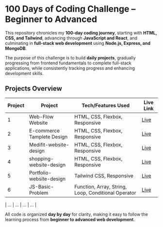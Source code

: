 # 100 Days of Coding Challenge – Beginner to Advanced

This repository chronicles my **100-day coding journey**, starting with **HTML, CSS, and Tailwind**, advancing through **JavaScript and React**, and culminating in **full-stack web development** using **Node.js, Express, and MongoDB**.

The purpose of this challenge is to build **daily projects**, gradually progressing from frontend fundamentals to complete full-stack applications, while consistently tracking progress and enhancing development skills.

## Projects Overview
| Project | Project | Tech/Features Used | Live Link |
|-----|---------|-------------|-----------|
| 1   | Web-Flow Website | HTML, CSS, Flexbox, Responsive | [Live](https://webflow-website-day-1.netlify.app/) |
| 2   | E-commerce Tamplete Design | HTML, CSS, Flexbox, Responsive | [Live](https://f2-task.netlify.app/) |
| 3   | Medifit-website-design | HTML, CSS, Flexbox, Responsive | [Live](https://medifit-website-design.netlify.app/) |
| 4   | shopping-website-design | HTML, CSS, Flexbox, Responsive | [Live](https://shopping-web-design.netlify.app/) |
| 5   | Portfolio-website-design | Tailwind CSS, Responsive | [Live](https://portfolio-website-005.netlify.app/) |
| 6   | JS-Basic-Problem | Function, Array, String, Loop, Conditional Operator | [Live](https://portfolio-website-005.netlify.app/) |

| ... | ... | ... | ... |

All code is organized **day by day** for clarity, making it easy to follow the learning process from **beginner to advanced web development**.
